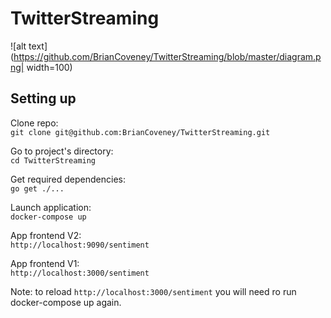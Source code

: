 # TwitterStreaming

![alt text](https://github.com/BrianCoveney/TwitterStreaming/blob/master/diagram.png| width=100)


## Setting up 

Clone repo:\
```git clone git@github.com:BrianCoveney/TwitterStreaming.git```

Go to project's directory:\
```cd TwitterStreaming```

Get required dependencies:\
```go get ./...```

Launch application:\
```docker-compose up```

App frontend V2:\
```http://localhost:9090/sentiment```

App frontend V1:\
```http://localhost:3000/sentiment```

Note: to reload ```http://localhost:3000/sentiment``` you will need ro run docker-compose up again.



